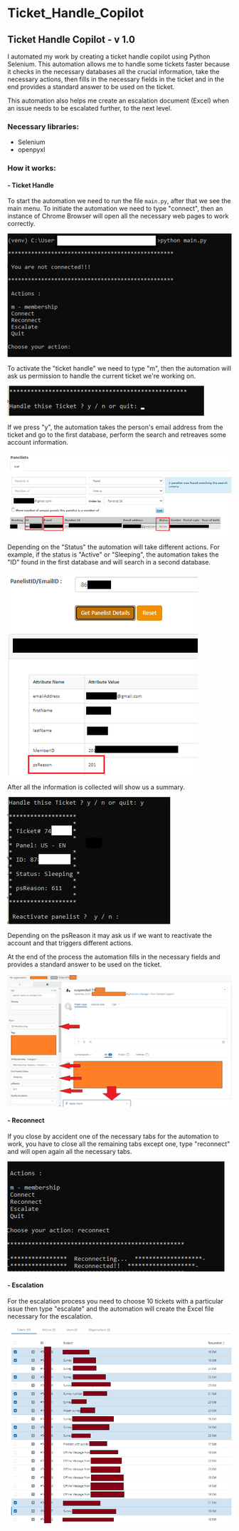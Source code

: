 # Ticket_Handle_Copilot

## Ticket Handle Copilot - v 1.0

I automated my work by creating a ticket handle copilot using Python Selenium.
This automation allows me to handle some tickets faster because it checks in the necessary databases all the crucial information, take the necessary actions, then fills in the necessary fields in the ticket and in the end provides a standard answer to be used on the ticket.

This automation also helps me create an escalation document (Excel) when an issue needs to be escalated further, to the next level.

### Necessary libraries:

- Selenium
- openpyxl

### How it works:
#### - Ticket Handle

To start the automation we need to run the file `main.py`, after that we see the main menu.
To initiate the automation we need to type "connect", then an instance of Chrome Browser will open all the necessary web pages to work correctly. 

![](img/1.png)

To activate the "ticket handle" we need to type "m", then the automation will ask us permission to handle the current ticket we're working on. 

![](img/2.png)

If we press "y", the automation takes the person's email address from the ticket and go to the first database, perform the search and retreaves some account information.

![](img/6.png)

Depending on the "Status" the automation will take different actions. For example, if the status is "Active" or "Sleeping", the automation takes the "ID" found in the first database and will search in a second database. 

![](img/7.png)

After all the information is collected will show us a summary.

![](img/3.png)

Depending on the psReason it may ask us if we want to reactivate the account and that triggers different actions. 

At the end of the process the automation fills in the necessary fields and provides a standard answer to be used on the ticket.

![](img/4.png)

#### - Reconnect

If you close by accident one of the necessary tabs for the automation to work, you have to close all the remaining tabs except one, type "reconnect" and will open again all the necessary tabs. 

![](img/5.png)

#### - Escalation

For the escalation process you need to choose 10 tickets with a particular issue then type "escalate" and the automation will create the Excel file necessary for the escalation. 

![](img/8.png)

